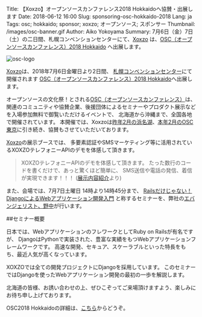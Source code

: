 Title: 【Xoxzo】オープンソースカンファレンス2018 Hokkaidoへ協賛・出展します
Date: 2018-06-12 16:00
Slug: sponsoring-osc-hokkaido-2018
Lang: ja
Tags: osc; hokkaido; sponsor; xoxzo; オープンソース; スポンサー
Thumbnail: /images/osc-banner.gif
Author: Aiko Yokoyama
Summary: 7月6日（金）7日（土）の二日間、札幌コンベンションセンターにて、[Xoxzo](https://info.xoxzo.com/ja/) は、[OSC（オープンソースカンファレンス）2018 Hokkaido](https://www.ospn.jp/osc2018-do/) へ出展します。

![osc-logo](/images/osc-banner.gif)

[Xoxzo](https://info.xoxzo.com/ja/)は、2018年7月6日金曜日より2日間、
[札幌コンベンションセンター](https://www.sora-scc.jp/)にて開催されます
[OSC（オープンソースカンファレンス）2018 Hokkaido](https://www.ospn.jp/osc2018-do/)へ出展します。

オープンソースの文化祭！とされる[OSC（オープンソースカンファレンス）](https://www.ospn.jp/)は、
関連のコミュニティや協賛企業、後援団体によるセミナーやプロダクト展示などを入場参加無料で御覧いただけるイベントで、
北海道から沖縄まで、全国各地で開催されています。
本開催では、Xoxzoは[昨年2月の浜名湖](https://blog.xoxzo.com/ja/2017/02/03/osc-hamanako-2017/)、[本年2月のOSC東京](https://blog.xoxzo.com/ja/2018/02/21/osc-tokyo-2018/)に引き続き、協賛もさせていただいております。

[Xoxzo](https://info.xoxzo.com/ja/)の展示ブースでは、
多要素認証やSMSマーケティング等に活用されているXOXZOテレフォニーAPIのデモを体感して頂きます。

>XOXZOテレフォニーAPIのデモを体感して頂きます。 たった数行のコードを書くだけで、あっと驚くほど簡単に、 SMS送信や電話の発信、着信が実現できます！！！ ([展示内容紹介](https://www.ospn.jp/osc2018-do/modules/article/article.php?articleid=1)より)

また、会場では、7月7日土曜日 14時より14時45分まで、
[Railsだけじゃない！ DjangoによるWebアプリケーション開発入門](https://www.ospn.jp/osc2018-do/modules/eguide/event.php?eid=51)
と称するセミナーを、弊社の[エバンジェリスト、野中](https://info.xoxzo.com/ja/aboutus/)が行います。

##セミナー概要

日本では、WebアプリケーションのフレワークとしてRuby on Railsが有名ですが、
DjangoはPythonで実装された、豊富な実績をもつWebアプリケーションフレームワークです。
高速な開発、セキュア、スケーラブルといった特長をもち、最近人気が高くなっています。


XOXZOでは全ての開発プロジェクトにDjangoを採用しています。
このセミナーではDjangoを使ったWebアプリケーション開発の最初の一歩を解説します。

北海道の皆様、お誘い合わせの上、ぜひこぞってご来場頂けますよう、楽しみにお待ち申し上げております。

OSC2018 Hokkaidoの詳細は、[こちら](https://www.ospn.jp/osc2018-do/)からどうぞ。
